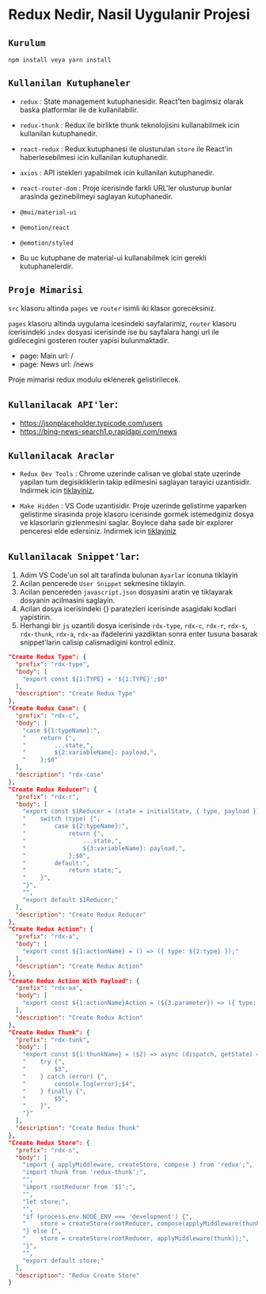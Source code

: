 # Redux Nedir, Nasil Uygulanir Projesi

## `Kurulum`

```
npm install veya yarn install
```

## `Kullanilan Kutuphaneler`

- `redux` :
  State management kutuphanesidir. React'ten bagimsiz olarak baska platformlar ile de kullanilabilir.
- `redux-thunk` : Redux ile birlikte thunk teknolojisini kullanabilmek icin kullanilan kutuphanedir.
- `react-redux` : Redux kutuphanesi ile olusturulan `store` ile React'in haberlesebilmesi icin kullanilan kutuphanedir.
- `axios` : API istekleri yapabilmek icin kullanilan kutuphanedir.
- `react-router-dom` : Proje icerisinde farkli URL'ler olusturup bunlar arasinda gezinebilmeyi saglayan kutuphanedir.

- `@mui/material-ui`
- `@emotion/react`
- `@emotion/styled`
- Bu uc kutuphane de material-ui kullanabilmek icin gerekli kutuphanelerdir.

## `Proje Mimarisi`

`src` klasoru altinda `pages` ve `router` isimli iki klasor goreceksiniz.

`pages` klasoru altinda uygulama icesindeki sayfalarimiz, `router` klasoru icerisindeki `index` dosyasi icerisinde ise bu sayfalara hangi url ile gidilecegini gosteren router yapisi bulunmaktadir.

- page: Main url: /
- page: News url: /news

Proje mimarisi redux modulu eklenerek gelistirilecek.

## `Kullanilacak API'ler`:

- https://jsonplaceholder.typicode.com/users
- https://bing-news-search1.p.rapidapi.com/news

## `Kullanilacak Araclar`

- `Redux Dev Tools` : Chrome uzerinde calisan ve global state uzerinde yapilan tum degisikliklerin takip edilmesini saglayan tarayici uzantisidir. Indirmek icin [tiklayiniz.](https://chrome.google.com/webstore/detail/redux-devtools/lmhkpmbekcpmknklioeibfkpmmfibljd?utm_source=chrome-ntp-icon)

- `Make Hidden` : VS Code uzantisidir. Proje uzerinde gelistirme yaparken gelistirme sirasinda proje klasoru icerisinde gormek istemedginiz dosya ve klasorlarin gizlenmesini saglar. Boylece daha sade bir explorer penceresi elde edersiniz. Indirmek icin [tiklayiniz](https://marketplace.visualstudio.com/items?itemName=devine-davies.make-hidden)

## `Kullanilacak Snippet'lar`:

1. Adim VS Code'un sol alt tarafinda bulunan `Ayarlar` iconuna tiklayin
2. Acilan pencerede `User Snippet` sekmesine tiklayin.
3. Acilan pencereden `javascript.json` dosyasini aratin ve tiklayarak dosyanin acilmasini saglayin.
4. Acilan dosya icerisindeki {} paratezleri icerisinde asagidaki kodlari yapistirin.
5. Herhangi bir `js` uzantili dosya icerisinde `rdx-type`, `rdx-c`, `rdx-r`, `rdx-s`, `rdx-thunk`, `rdx-a`, `rdx-aa` ifadelerini yazdiktan sonra enter tusuna basarak snippet'larin calisip calismadigini kontrol ediniz.

```json
"Create Redux Type": {
  "prefix": "rdx-type",
  "body": [
    "export const ${1:TYPE} = '${1:TYPE}';$0"
  ],
  "description": "Create Redux Type"
},
"Create Redux Case": {
  "prefix": "rdx-c",
  "body": [
    "case ${1:typeName}:",
    "    return {",
    "        ...state,",
    "        ${2:variableName}: payload,",
    "    };$0"
  ],
  "description": "rdx-case"
},
"Create Redux Reducer": {
  "prefix": "rdx-r",
  "body": [
    "export const $1Reducer = (state = initialState, { type, payload }) => {",
    "    switch (type) {",
    "        case ${2:typeName}:",
    "            return {",
    "                ...state,",
    "                ${3:variableName}: payload,",
    "            };$0",
    "        default:",
    "            return state;",
    "    }",
    "}",
    "",
    "export default $1Reducer;"
  ],
  "description": "Create Redux Reducer"
},
"Create Redux Action": {
  "prefix": "rdx-a",
  "body": [
    "export const ${1:actionName} = () => ({ type: ${2:type} });"
  ],
  "description": "Create Redux Action"
},
"Create Redux Action With Payload": {
  "prefix": "rdx-aa",
  "body": [
    "export const ${1:actionName}Action = (${3:parameter}) => ({ type: ${2:type}, payload: ${3:parameter} });"
  ],
  "description": "Create Redux Action"
},
"Create Redux Thunk": {
  "prefix": "rdx-tunk",
  "body": [
    "export const ${1:thunkName} = ($2) => async (dispatch, getState) => {",
    "    try {",
    "        $3",
    "    } catch (error) {",
    "        console.log(error);$4",
    "    } finally {",
    "        $5",
    "    }",
    "}"
  ],
  "description": "Create Redux Thunk"
},
"Create Redux Store": {
  "prefix": "rdx-s",
  "body": [
    "import { applyMiddleware, createStore, compose } from 'redux';",
    "import thunk from 'redux-thunk';",
    "",
    "import rootReducer from '$1';",
    "",
    "let store;",
    "",
    "if (process.env.NODE_ENV === 'development') {",
    "    store = createStore(rootReducer, compose(applyMiddleware(thunk), window.__REDUX_DEVTOOLS_EXTENSION__ && window.__REDUX_DEVTOOLS_EXTENSION__()));",
    "} else {",
    "    store = createStore(rootReducer, applyMiddleware(thunk));",
    "}",
    "",
    "export default store;"
  ],
  "description": "Redux Create Store"
}

```
